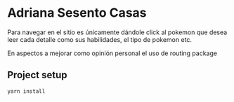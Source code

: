 # Adriana Sesento Casas

Para navegar en el sitio es únicamente dándole click al pokemon que desea leer cada detalle como sus habilidades, el tipo de pokemon etc.

En aspectos a mejorar como opinión personal el uso de routing package

## Project setup

```
yarn install
```
